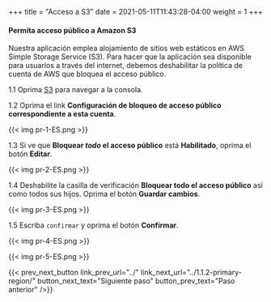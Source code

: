 +++
title = "Acceso a S3"
date =  2021-05-11T11:43:28-04:00
weight = 1
+++

#### Permita acceso público a Amazon S3

Nuestra aplicación emplea alojamiento de sitios web estáticos en AWS Simple Storage Service (S3). Para hacer que la aplicación sea disponible para usuarios a través del internet, debemos deshabilitar la política de cuenta de AWS que bloquea el acceso público.

1.1 Oprima [S3](https://console.aws.amazon.com/s3/home?region=us-east-1#/) para navegar a la consola.

1.2 Oprima el link **Configuración de bloqueo de acceso público correspondiente a esta cuenta**.

{{< img pr-1-ES.png >}}

1.3 Si ve que **Bloquear *todo* el acceso público** está **Habilitado**, oprima el botón **Editar**.

{{< img pr-2-ES.png >}}

1.4 Deshabilite la casilla de verificación **Bloquear todo el acceso público** así como todos sus hijos. Oprima el botón **Guardar cambios**. 

{{< img pr-3-ES.png >}}

1.5 Escriba `confirmar` y oprima el botón **Confirmar**.

{{< img pr-4-ES.png >}}

{{< img pr-5-ES.png >}}

{{< prev_next_button link_prev_url="../" link_next_url="../1.1.2-primary-region/" button_next_text="Siguiente paso" button_prev_text="Paso anterior" />}}
